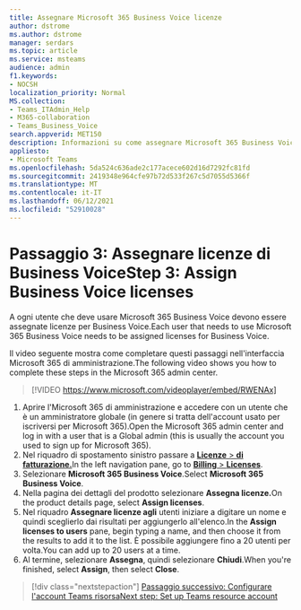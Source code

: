 ```yaml
---
title: Assegnare Microsoft 365 Business Voice licenze
author: dstrome
ms.author: dstrome
manager: serdars
ms.topic: article
ms.service: msteams
audience: admin
f1.keywords:
- NOCSH
localization_priority: Normal
MS.collection:
- Teams_ITAdmin_Help
- M365-collaboration
- Teams_Business_Voice
search.appverid: MET150
description: Informazioni su come assegnare Microsoft 365 Business Voice licenze agli utenti
appliesto:
- Microsoft Teams
ms.openlocfilehash: 5da524c636ade2c177acece602d16d7292fc81fd
ms.sourcegitcommit: 2419348e964cfe97b72d533f267c5d7055d5366f
ms.translationtype: MT
ms.contentlocale: it-IT
ms.lasthandoff: 06/12/2021
ms.locfileid: "52910028"
---
```

# <a name="step-3-assign-business-voice-licenses"></a><span data-ttu-id="e4cf6-103">Passaggio 3: Assegnare licenze di Business Voice</span><span class="sxs-lookup"><span data-stu-id="e4cf6-103">Step 3: Assign Business Voice licenses</span></span>

<span data-ttu-id="e4cf6-104">A ogni utente che deve usare Microsoft 365 Business Voice devono essere assegnate licenze per Business Voice.</span><span class="sxs-lookup"><span data-stu-id="e4cf6-104">Each user that needs to use Microsoft 365 Business Voice needs to be assigned licenses for Business Voice.</span></span>

<span data-ttu-id="e4cf6-105">Il video seguente mostra come completare questi passaggi nell'interfaccia Microsoft 365 di amministrazione.</span><span class="sxs-lookup"><span data-stu-id="e4cf6-105">The following video shows you how to complete these steps in the Microsoft 365 admin center.</span></span>

> [!VIDEO https://www.microsoft.com/videoplayer/embed/RWENAx]

1. <span data-ttu-id="e4cf6-106">Aprire l'Microsoft 365 di amministrazione e accedere con un utente che è un amministratore globale (in genere si tratta dell'account usato per iscriversi per Microsoft 365).</span><span class="sxs-lookup"><span data-stu-id="e4cf6-106">Open the Microsoft 365 admin center and log in with a user that is a Global admin (this is usually the account you used to sign up for Microsoft 365).</span></span>
1. <span data-ttu-id="e4cf6-107">Nel riquadro di spostamento sinistro passare a <a href="https://go.microsoft.com/fwlink/p/?linkid=842264" target="_blank"> **Licenze**  >  **di fatturazione.**</a></span><span class="sxs-lookup"><span data-stu-id="e4cf6-107">In the left navigation pane, go to <a href="https://go.microsoft.com/fwlink/p/?linkid=842264" target="_blank">**Billing** > **Licenses**</a>.</span></span>
1. <span data-ttu-id="e4cf6-108">Selezionare **Microsoft 365 Business Voice**.</span><span class="sxs-lookup"><span data-stu-id="e4cf6-108">Select **Microsoft 365 Business Voice**.</span></span>
1. <span data-ttu-id="e4cf6-109">Nella pagina dei dettagli del prodotto selezionare **Assegna licenze.**</span><span class="sxs-lookup"><span data-stu-id="e4cf6-109">On the product details page, select **Assign licenses**.</span></span>
1. <span data-ttu-id="e4cf6-110">Nel riquadro **Assegnare licenze agli** utenti iniziare a digitare un nome e quindi sceglierlo dai risultati per aggiungerlo all'elenco.</span><span class="sxs-lookup"><span data-stu-id="e4cf6-110">In the **Assign licenses to users** pane, begin typing a name, and then choose it from the results to add it to the list.</span></span> <span data-ttu-id="e4cf6-111">È possibile aggiungere fino a 20 utenti per volta.</span><span class="sxs-lookup"><span data-stu-id="e4cf6-111">You can add up to 20 users at a time.</span></span>
1. <span data-ttu-id="e4cf6-112">Al termine, selezionare **Assegna**, quindi selezionare **Chiudi**.</span><span class="sxs-lookup"><span data-stu-id="e4cf6-112">When you're finished, select **Assign**, then select **Close**.</span></span>



> [!div class="nextstepaction"]
> [<span data-ttu-id="e4cf6-113">Passaggio successivo: Configurare l'account Teams risorsa</span><span class="sxs-lookup"><span data-stu-id="e4cf6-113">Next step: Set up Teams resource account</span></span>](set-up-resource-account.md)
